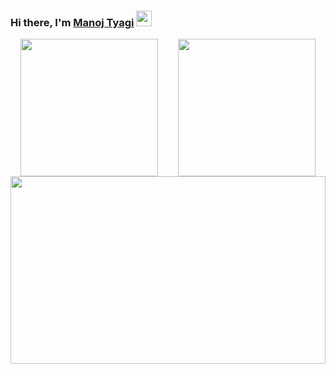 
### Hi there, I'm [Manoj Tyagi](https://github.com/thewolfcommander) <img src="https://raw.githubusercontent.com/MartinHeinz/MartinHeinz/master/wave.gif" width="25px">


<center>
<div style="display: flex; flex-wrap: wrap; align-items: center; justify-content: space-around; align-self: center;">
<img  src="https://github-readme-stats.vercel.app/api/top-langs/?username=thewolfcommander&theme=algolia" height="220px" >
<img src="https://github-readme-streak-stats.herokuapp.com/?user=thewolfcommander&theme=algolia" height="220px" />

</div></center>




<img src="https://github-readme-stats.vercel.app/api?username=thewolfcommander&show_icons=true&hide_border=false&&count_private=true&include_all_commits=true&theme=algolia" height="300px" width="100%" />




<!--
**thewolfcommander/thewolfcommander** is a ✨ _special_ ✨ repository because its `README.md` (this file) appears on your GitHub profile.

Here are some ideas to get you started:

- 🔭 I’m currently working on ...
- 🌱 I’m currently learning ...
- 👯 I’m looking to collaborate on ...
- 🤔 I’m looking for help with ...
- 💬 Ask me about ...
- 📫 How to reach me: ...
- 😄 Pronouns: ...
- ⚡ Fun fact: ...
-->
